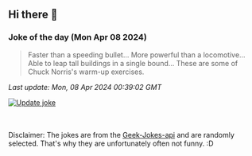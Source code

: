## Hi there 👋

### Joke of the day (Mon Apr 08 2024)
<!-- joke -->
>Faster than a speeding bullet... More powerful than a locomotive... Able to leap tall buildings in a single bound... These are some of Chuck Norris's warm-up exercises.
<!-- /joke -->

*Last update: Mon, 08 Apr 2024 00:39:02 GMT*

[![Update joke](https://github.com/nclskfm/nclskfm/actions/workflows/joke.yml/badge.svg)](https://github.com/nclskfm/nclskfm/actions/workflows/joke.yml)

<br><br>
Disclaimer: The jokes are from the [Geek-Jokes-api](https://github.com/sameerkumar18/geek-joke-api) and are randomly selected. That's why they are unfortunately often not funny. :D
